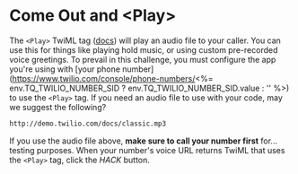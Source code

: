 # Come Out and &lt;Play&gt;

The `<Play>` TwiML tag ([docs](https://www.twilio.com/docs/voice/twiml/play)) will play an audio file to your caller. You can use this for things like playing hold music, or using custom pre-recorded voice greetings. To prevail in this challenge, you must configure the app you're using with [your phone number](https://www.twilio.com/console/phone-numbers/<%= env.TQ_TWILIO_NUMBER_SID ? env.TQ_TWILIO_NUMBER_SID.value : '' %>) to use the `<Play>` tag. If you need an audio file to use with your code, may we suggest the following?

```bash
http://demo.twilio.com/docs/classic.mp3
```

If you use the audio file above, **make sure to call your number first** for... testing purposes. When your number's voice URL returns TwiML that uses the `<Play>` tag, click the *HACK* button.
